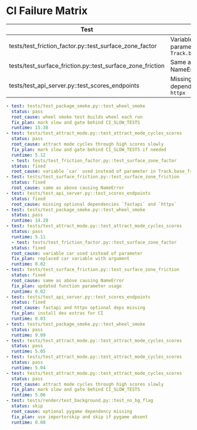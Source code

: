 # CI Failure Matrix

| Test | Root Cause | Status | PR |
|------|------------|--------|----|
| tests/test_friction_factor.py::test_surface_zone_factor | Variable `car` used instead of parameter in `Track.base_friction_factor` | Fixed | this PR |
| tests/test_surface_friction.py::test_surface_zone_friction | Same as above causing NameError | Fixed | this PR |
| tests/test_api_server.py::test_scores_endpoints | Missing optional dependencies `fastapi` and `httpx` | Fixed | this PR |

```yaml
- test: tests/test_package_smoke.py::test_wheel_smoke
  status: pass
  root_cause: wheel smoke test builds wheel each run
  fix_plan: mark slow and gate behind CI_SLOW_TESTS
  runtime: 15.38
- test: tests/test_attract_mode.py::test_attract_mode_cycles_scores
  status: pass
  root_cause: attract mode cycles through high scores slowly
  fix_plan: mark slow and gate behind CI_SLOW_TESTS if needed
  runtime: 5.12
  - test: tests/test_friction_factor.py::test_surface_zone_factor
  status: fixed
  root_cause: variable `car` used instead of parameter in Track.base_friction_factor
- test: tests/test_surface_friction.py::test_surface_zone_friction
  status: fixed
  root_cause: same as above causing NameError
- test: tests/test_api_server.py::test_scores_endpoints
  status: fixed
  root_cause: missing optional dependencies `fastapi` and `httpx`
- test: tests/test_package_smoke.py::test_wheel_smoke
  status: pass
  runtime: 14.20
- test: tests/test_attract_mode.py::test_attract_mode_cycles_scores
  status: pass
  runtime: 5.11
  - test: tests/test_friction_factor.py::test_surface_zone_factor
  status: fixed
  root_cause: variable car used instead of parameter
  fix_plan: replaced car variable with argument
  runtime: 0.02
- test: tests/test_surface_friction.py::test_surface_zone_friction
  status: fixed
  root_cause: same as above causing NameError
  fix_plan: updated function parameter usage
  runtime: 0.02
- test: tests/test_api_server.py::test_scores_endpoints
  status: fixed
  root_cause: fastapi and httpx optional deps missing
  fix_plan: install dev extras for CI
  runtime: 0.03
- test: tests/test_package_smoke.py::test_wheel_smoke
  status: pass
  runtime: 9.09
- test: tests/test_attract_mode.py::test_attract_mode_cycles_scores
  status: pass
  runtime: 5.05
- test: tests/test_attract_mode.py::test_attract_mode_cycles_scores
  status: pass
  runtime: 5.04
- test: tests/test_attract_mode.py::test_attract_mode_cycles_scores
  status: pass
  root_cause: attract mode cycles through high scores slowly
  fix_plan: mark slow and gate behind CI_SLOW_TESTS
  runtime: 5.06
- test: tests/render/test_background.py::test_no_bg_flag
  status: skip
  root_cause: optional pygame dependency missing
  fix_plan: use importorskip and skip if pygame absent
  runtime: 0.00
```

